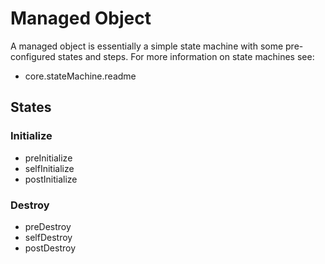 # Managed Object

A managed object is essentially a simple state machine with some pre-configured states and steps. For more information on state machines see:

+ core.stateMachine.readme

## States

### Initialize

+ preInitialize
+ selfInitialize
+ postInitialize

### Destroy

+ preDestroy
+ selfDestroy
+ postDestroy
